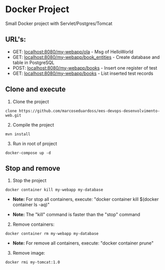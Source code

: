# Docker Project
   Small Docker project with Servlet/Postgres/Tomcat
   
## URL's:

- GET: [localhost:8080/my-webapp/ola](http://localhost:8080/my-webapp/ola) - Msg of HelloWorld
- GET: [localhost:8080/my-webapp/book_entities](http://localhost:8080/my-webapp/book_entities) - Create database and table in PostgreSQL
- POST: [localhost:8080/my-webapp/books](http://localhost:8080/my-webapp/books) - Insert one register of test
- GET: [localhost:8080/my-webapp/books](http://localhost:8080/my-webapp/books) - List inserted test records
   
## Clone and execute

1. Clone the project
```
clone https://github.com/marcoseduardoss/ees-devops-desenvolvimento-web.git
```

2. Compile the project
```
mvn install
```

3. Run in root of project
```
docker-compose up -d
```

## Stop and remove

1. Stop the project
```
docker container kill my-webapp my-database
```
- **Note:** For stop all containers, execute: "docker container kill $(docker container ls -aq)"

- **Note:** The "kill" command is faster than the "stop" command

2. Remove containers:
```
docker container rm my-webapp my-database
```
- **Note:** For remove all containers, execute: "docker container prune"
3. Remove image:
```
docker rmi my-tomcat:1.0
```
